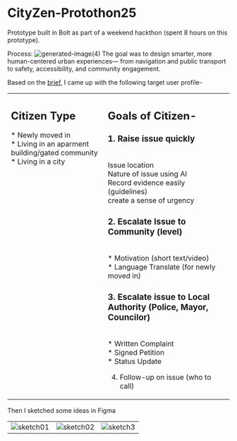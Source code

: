 # CityZen-Protothon25
Prototype built in Bolt as part of a weekend hackthon (spent 8 hours on this prototype).

Process:
![generated-image(4)](https://github.com/user-attachments/assets/89575805-6ba6-4093-b9dc-6995cadd281d)
The goal was to design smarter, more human-centered urban experiences— from navigation and public transport to safety, accessibility, and community engagement.

Based on the <a href="https://doc.clickup.com/26455927/p/h/t7bvq-4251/f677b716e286242/t7bvq-4491">brief</a>, I came up with the following target user profile-
<table style="width:100%">
  <tr valign="top">
    <td>
      <h2>Citizen Type</h2>
      <p>
        * Newly moved in <br>
        * Living in an aparment building/gated community <br>
        * Living in a city <br>
      </p>
    </td>
    <td>
      <h2>
        Goals of Citizen-
      </h2>
<p>
<h3> 1. Raise issue quickly </h3> <br>
  Issue location <br>
  Nature of issue using AI <br>
  Record evidence easily (guidelines) <br>
  create a sense of urgency

<h3> 2. Escalate Issue to Community (level) </h3> <br>
* Motivation (short text/video) <br>
* Language Translate (for newly moved in) <br>

<h3> 3. Escalate issue to Local Authority (Police, Mayor, Councilor) </h3> <br>
* Written Complaint <br>
* Signed Petition <br>
* Status Update <br>

4. Follow-up on issue (who to call) <br>
</p>
    </td>
  </tr>
</table>


Then I sketched some ideas in Figma
<table>
<tr valign="top">
<td><img src="https://github.com/user-attachments/assets/c3ced198-bf78-4b21-a916-0b6d71f6cf3e" alt="sketch01"></td>
<td><img src="https://github.com/user-attachments/assets/983e7422-0dc1-44bb-bc7e-7985ecc61ea9" alt="sketch02"></td>
<td><img src="https://github.com/user-attachments/assets/b40d8e78-4295-4d5d-9d96-1ac46a3b485d" alt="sketch3"></td>
</tr>
</table>

